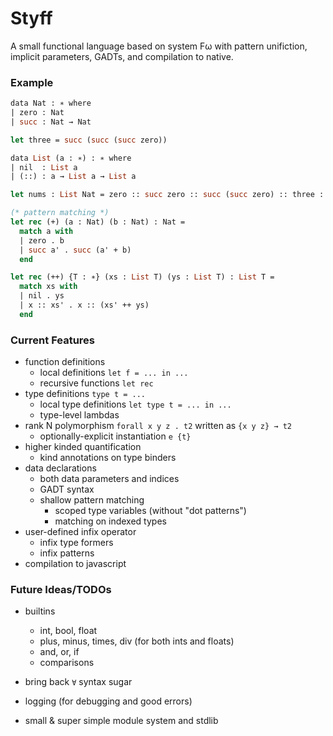 # Styff
A small functional language based on system Fω with pattern unifiction, implicit parameters, GADTs, and compilation to native.

### Example
```ocaml
data Nat : ∗ where
| zero : Nat
| succ : Nat → Nat

let three = succ (succ (succ zero))

data List (a : ∗) : ∗ where
| nil  : List a
| (::) : a → List a → List a

let nums : List Nat = zero :: succ zero :: succ (succ zero) :: three :: nil

(* pattern matching *)
let rec (+) (a : Nat) (b : Nat) : Nat =
  match a with
  | zero . b
  | succ a' . succ (a' + b)
  end

let rec (++) {T : ∗} (xs : List T) (ys : List T) : List T =
  match xs with
  | nil . ys
  | x :: xs' . x :: (xs' ++ ys)
  end
```

### Current Features
- function definitions
    - local definitions `let f = ... in ...`
    - recursive functions `let rec`
- type definitions `type t = ...`
    - local type definitions `let type t = ... in ...`
    - type-level lambdas
- rank N polymorphism `forall x y z . t2` written as `{x y z} → t2`
    - optionally-explicit instantiation `e {t}`
- higher kinded quantification
    - kind annotations on type binders
- data declarations
    - both data parameters and indices
    - GADT syntax
    - shallow pattern matching
        - scoped type variables (without "dot patterns")
        - matching on indexed types
- user-defined infix operator
    - infix type formers
    - infix patterns
- compilation to javascript

### Future Ideas/TODOs
- builtins
    - int, bool, float
    - plus, minus, times, div (for both ints and floats)
    - and, or, if
    - comparisons

- bring back `∀` syntax sugar

- logging (for debugging and good errors)

- small & super simple module system and stdlib
